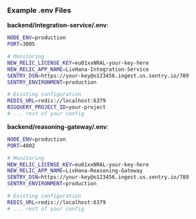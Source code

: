### Example .env Files

**backend/integration-service/.env**:

```bash
NODE_ENV=production
PORT=3005

# Monitoring
NEW_RELIC_LICENSE_KEY=eu01xxNRAL-your-key-here
NEW_RELIC_APP_NAME=LivHana-Integration-Service
SENTRY_DSN=https://your-key@o123456.ingest.us.sentry.io/789
SENTRY_ENVIRONMENT=production

# Existing configuration
REDIS_URL=redis://localhost:6379
BIGQUERY_PROJECT_ID=your-project
# ... rest of your config
```

**backend/reasoning-gateway/.env**:

```bash
NODE_ENV=production
PORT=4002

# Monitoring
NEW_RELIC_LICENSE_KEY=eu01xxNRAL-your-key-here
NEW_RELIC_APP_NAME=LivHana-Reasoning-Gateway
SENTRY_DSN=https://your-key@o123456.ingest.us.sentry.io/789
SENTRY_ENVIRONMENT=production

# Existing configuration
REDIS_URL=redis://localhost:6379
# ... rest of your config
```

